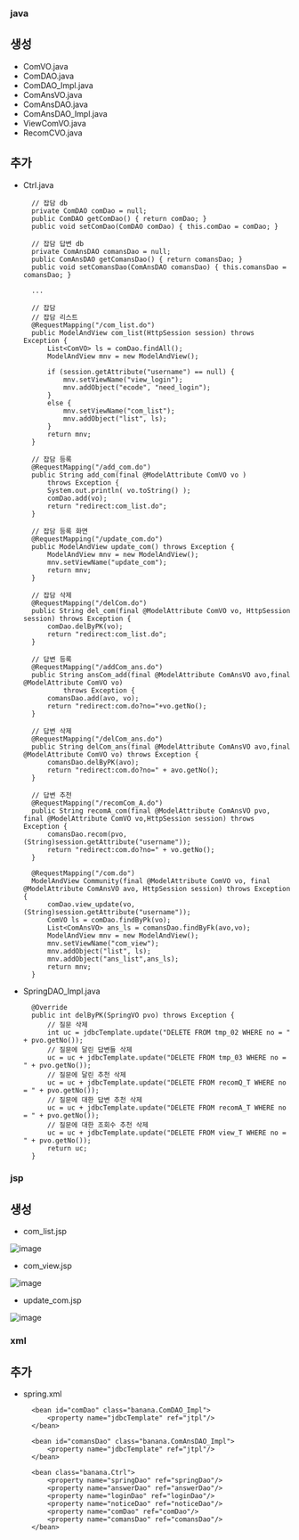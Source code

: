 ### java

## 생성

- ComVO.java
- ComDAO.java
- ComDAO_Impl.java
- ComAnsVO.java
- ComAnsDAO.java
- ComAnsDAO_Impl.java
- ViewComVO.java
- RecomCVO.java

## 추가

- Ctrl.java

        // 잡담 db
	    private ComDAO comDao = null;
	    public ComDAO getComDao() { return comDao; }
	    public void setComDao(ComDAO comDao) { this.comDao = comDao; }
	
    	// 잡담 답변 db
	    private ComAnsDAO comansDao = null;
	    public ComAnsDAO getComansDao() { return comansDao; }
	    public void setComansDao(ComAnsDAO comansDao) { this.comansDao = comansDao; }

        ...
        
        // 잡담
	    // 잡담 리스트
	    @RequestMapping("/com_list.do")
	    public ModelAndView com_list(HttpSession session) throws Exception {
		    List<ComVO> ls = comDao.findAll();
		    ModelAndView mnv = new ModelAndView();
		
	    	if (session.getAttribute("username") == null) {
	    		mnv.setViewName("view_login");
	    		mnv.addObject("ecode", "need_login");
		    }
		    else {
			    mnv.setViewName("com_list");
		    	mnv.addObject("list", ls);
		    }
    		return mnv;
	    }
	
	    // 잡담 등록
	    @RequestMapping("/add_com.do")
	    public String add_com(final @ModelAttribute ComVO vo )
	    	throws Exception {
	    	System.out.println( vo.toString() );
	    	comDao.add(vo);
	    	return "redirect:com_list.do";
	    }
		
	    // 잡담 등록 화면
	    @RequestMapping("/update_com.do")
	    public ModelAndView update_com() throws Exception {
	    	ModelAndView mnv = new ModelAndView();
	    	mnv.setViewName("update_com");
	    	return mnv;
	    }
		
	    // 잡담 삭제
	    @RequestMapping("/delCom.do")
	    public String del_com(final @ModelAttribute ComVO vo, HttpSession session) throws Exception {
	    	comDao.delByPK(vo);
	    	return "redirect:com_list.do";
	    }
	
	    // 답변 등록
	    @RequestMapping("/addCom_ans.do")
	    public String ansCom_add(final @ModelAttribute ComAnsVO avo,final @ModelAttribute ComVO vo)
	    		throws Exception {
	    	comansDao.add(avo, vo);
	    	return "redirect:com.do?no="+vo.getNo();
	    }
		
	    // 답변 삭제
	    @RequestMapping("/delCom_ans.do")
	    public String delCom_ans(final @ModelAttribute ComAnsVO avo,final @ModelAttribute ComVO vo) throws Exception {
	    	comansDao.delByPK(avo);
	    	return "redirect:com.do?no=" + avo.getNo();
	    }
	
	    // 답변 추천
	    @RequestMapping("/recomCom_A.do")
	    public String recomA_com(final @ModelAttribute ComAnsVO pvo, final @ModelAttribute ComVO vo,HttpSession session) throws Exception {	
	    	comansDao.recom(pvo,(String)session.getAttribute("username"));
	    	return "redirect:com.do?no=" + vo.getNo();
	    }
	
	    @RequestMapping("/com.do")
	    ModelAndView Community(final @ModelAttribute ComVO vo, final @ModelAttribute ComAnsVO avo, HttpSession session) throws Exception {
	    	comDao.view_update(vo, (String)session.getAttribute("username"));
	    	ComVO ls = comDao.findByPk(vo);
	    	List<ComAnsVO> ans_ls = comansDao.findByFk(avo,vo);
	    	ModelAndView mnv = new ModelAndView();
	    	mnv.setViewName("com_view");
	    	mnv.addObject("list", ls);
	    	mnv.addObject("ans_list",ans_ls);
	    	return mnv;
	    }
 
- SpringDAO_Impl.java

        @Override
        public int delByPK(SpringVO pvo) throws Exception {
        	// 질문 삭제
            int uc = jdbcTemplate.update("DELETE FROM tmp_02 WHERE no = " + pvo.getNo());
            // 질문에 달린 답변들 삭제
            uc = uc + jdbcTemplate.update("DELETE FROM tmp_03 WHERE no = " + pvo.getNo());
            // 질문에 달린 추천 삭제
            uc = uc + jdbcTemplate.update("DELETE FROM recomQ_T WHERE no = " + pvo.getNo());
            // 질문에 대한 답변 추천 삭제
            uc = uc + jdbcTemplate.update("DELETE FROM recomA_T WHERE no = " + pvo.getNo());
            // 질문에 대한 조회수 추천 삭제
            uc = uc + jdbcTemplate.update("DELETE FROM view_T WHERE no = " + pvo.getNo());
            return uc;
        }
### jsp

## 생성

- com_list.jsp

![image](https://user-images.githubusercontent.com/72788533/152924078-58486a93-da3e-4b86-82cd-f36415f22156.png)

- com_view.jsp

![image](https://user-images.githubusercontent.com/72788533/152924102-35602fa0-d630-4db3-b8dd-5ca8fd4925cb.png)

- update_com.jsp

![image](https://user-images.githubusercontent.com/72788533/152924121-60d2e336-68ce-48fb-95b5-84e2ddb29e4d.png)

### xml

## 추가

- spring.xml
	
		<bean id="comDao" class="banana.ComDAO_Impl">
			<property name="jdbcTemplate" ref="jtpl"/>
		</bean>

		<bean id="comansDao" class="banana.ComAnsDAO_Impl">
			<property name="jdbcTemplate" ref="jtpl"/>
		</bean>
	
		<bean class="banana.Ctrl">
			<property name="springDao" ref="springDao"/>
			<property name="answerDao" ref="answerDao"/>
			<property name="loginDao" ref="loginDao"/>
			<property name="noticeDao" ref="noticeDao"/>
			<property name="comDao" ref="comDao"/>
			<property name="comansDao" ref="comansDao"/>
		</bean>
	


